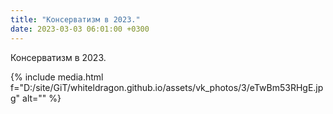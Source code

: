 ```yaml
---
title: "Консерватизм в 2023."
date: 2023-03-03 06:01:00 +0300
---
```


Консерватизм в 2023.

{% include media.html f="D:/site/GiT/whiteldragon.github.io/assets/vk_photos/3/eTwBm53RHgE.jpg" alt="" %}
